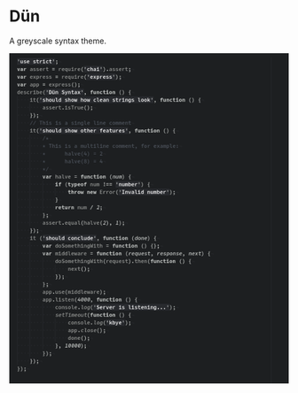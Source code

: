 # Dün

A greyscale syntax theme.

![screenshot](https://raw.githubusercontent.com/claudiodangelis/dun-syntax/9025a434247a9ddb76b51c4ffcd27838cf9b3748/assets/javascript.screenshot.png)
